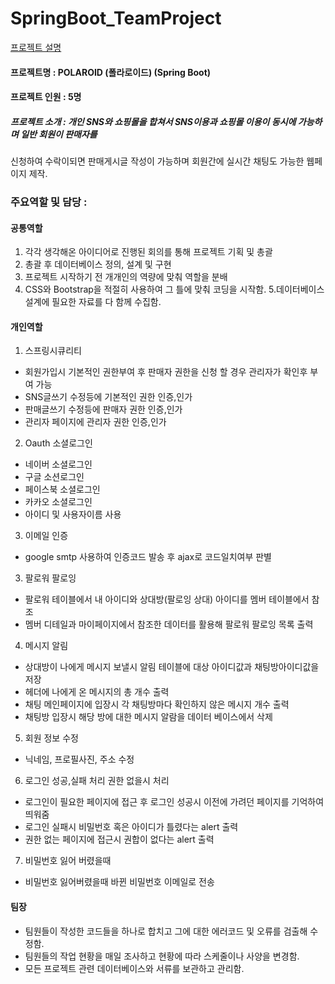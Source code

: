 # SpringBoot_TeamProject

[프로젝트 설명](https://docs.google.com/presentation/d/1nKkhuVSEu4Npqe-6A5GrkATUoOGClOMbngFQBaeITgU/edit#slide=id.gf658401715_0_140)

#### 프로젝트명 : POLAROID (폴라로이드) (Spring Boot)

#### 프로젝트 인원 : 5명

##### 프로젝트 소개 : 개인 SNS와 쇼핑몰을 합쳐서 SNS이용과 쇼핑몰 이용이 동시에 가능하며 일반 회원이 판매자를
신청하여 수락이되면 판매게시글 작성이 가능하며 회원간에 실시간 채팅도 가능한 웹페이지 제작.

### 주요역할 및 담당 :
#### 공통역할
1. 각각 생각해온 아이디어로 진행된 회의를 통해 프로젝트 기획 및 총괄
2. 총괄 후 데이터베이스 정의, 설계 및 구현
3. 프로젝트 시작하기 전 개개인의 역량에 맞춰 역할을 분배
4. CSS와 Bootstrap을 적절히 사용하여 그 틀에 맞춰 코딩을 시작함.
5.데이터베이스 설계에 필요한 자료를 다 함께 수집함. 

#### 개인역할
1. 스프링시큐리티
- 회원가입시 기본적인 권한부여 후 판매자 권한을 신청 할 경우 관리자가 확인후 부여 가능
- SNS글쓰기 수정등에 기본적인 권한 인증,인가
- 판매글쓰기 수정등에 판매자 권한 인증,인가
- 관리자 페이지에 관리자 권한 인증,인가

2. Oauth 소셜로그인
- 네이버 소셜로그인
- 구글 소션로그인
- 페이스북 소셜로그인
- 카카오 소셜로그인
- 아이디 및 사용자이름 사용

3. 이메일 인증
- google smtp 사용하여 인증코드 발송 후 ajax로 코드일치여부 판별

3. 팔로워 팔로잉
- 팔로워 테이블에서 내 아이디와 상대방(팔로잉 상대) 아이디를 멤버 테이블에서 참조
- 멤버 디테일과 마이페이지에서 참조한 데이터를 활용해 팔로워 팔로잉 목록 출력

4. 메시지 알림
- 상대방이 나에게 메시지 보낼시 알림 테이블에 대상 아이디값과 채팅방아이디값을 저장
- 헤더에 나에게 온 메시지의 총 개수 출력
- 채팅 메인페이지에 입장시 각 채팅방마다 확인하지 않은 메시지 개수 출력
- 채팅방 입장시 해당 방에 대한 메시지 알람을 데이터 베이스에서 삭제

5. 회원 정보 수정
- 닉네임, 프로필사진, 주소 수정

6. 로그인 성공,실패 처리 권한 없을시 처리
- 로그인이 필요한 페이지에 접근 후 로그인 성공시 이전에 가려던 페이지를 기억하여 띄워줌
- 로그인 실패시 비밀번호 혹은 아이디가 틀렸다는 alert 출력
- 권한 없는 페이지에 접근시 권합이 없다는 alert 출력

7. 비밀번호 잃어 버렸을때
- 비밀번호 잃어버렸을때 바뀐 비밀번호 이메일로 전송

#### 팀장
- 팀원들이 작성한 코드들을 하나로 합치고 그에 대한 에러코드 및 오류를 검출해 수정함.
- 팀원들의 작업 현황을 매일 조사하고 현황에 따라 스케줄이나 사양을 변경함.
- 모든 프로젝트 관련 데이터베이스와 서류를 보관하고 관리함.

